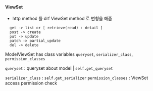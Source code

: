 #### ViewSet
 * http method 를 drf ViewSet method 로 변형을 해줌
 ~~~
   get -> list or [ retrieve(read) : detail ]
   post -> create
   put -> update
   patch -> partial_update
   del -> delete
 ~~~


 ModelViewSet has class variables `queryset`, `serializer_class`, `permission_classes`

 `queryset` : queryset about model | `self.get_queryset`

 `serializer_class` : `self.get_serializer`
 `permission_classes` : ViewSet access permission check
